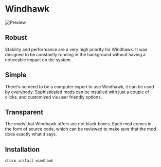 ﻿# Windhawk

![Preview](https://rawcdn.githack.com/kamack38/chocopkgs/14f5a2a65f040ec4e7e2aa3542323c5c9f0fd402/assets/windhawkPreview.png)

## Robust

Stability and performance are a very high priority for Windhawk. It was designed to be constantly running in the background without having a noticeable impact on the system.

## Simple

There's no need to be a computer expert to use Windhawk, it can be used by everybody. Sophisticated mods can be installed with just a couple of clicks, and customized via user friendly options.

## Transparent

The mods that Windhawk offers are not black boxes. Each mod comes in the form of source code, which can be reviewed to make sure that the mod does exactly what it says.

## Installation

```powershell
choco install windhawk
```
